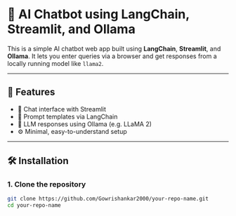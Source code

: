 # 🤖 AI Chatbot using LangChain, Streamlit, and Ollama

This is a simple AI chatbot web app built using **LangChain**, **Streamlit**, and **Ollama**. It lets you enter queries via a browser and get responses from a locally running model like `llama2`.

---

## 🚀 Features

- 💬 Chat interface with Streamlit  
- 🔗 Prompt templates via LangChain  
- 🧠 LLM responses using Ollama (e.g. LLaMA 2)  
- ⚙️ Minimal, easy-to-understand setup

---

## 🛠️ Installation

### 1. Clone the repository

```bash
git clone https://github.com/Gowrishankar2000/your-repo-name.git
cd your-repo-name
